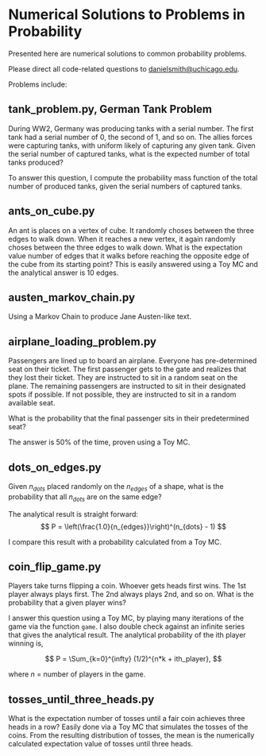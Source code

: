 # Numerical Solutions to Problems in Probability

Presented here are numerical solutions to common probability problems.

Please direct all code-related questions to [danielsmith@uchicago.edu](mailto:danielsmith@uchicago.edu).

Problems include:

## tank_problem.py, German Tank Problem

During WW2, Germany was producing tanks with a serial number. The first tank had a serial number of 0, the second of 1, and so on. The allies forces were capturing tanks, with uniform likely of capturing any given tank. Given the serial number of captured tanks, what is the expected number of total tanks produced?

To answer this question, I compute the probability mass function of the total number of produced tanks, given the serial numbers of captured tanks.

## ants_on_cube.py

An ant is places on a vertex of cube. It randomly choses between the three edges to walk down. When it reaches a new vertex, it again randomly choses between the three edges to walk down. What is the expectation value number of edges that it walks before reaching the opposite edge of the cube from its starting point? This is easily answered using a Toy MC and the analytical answer is 10 edges.

## austen_markov_chain.py

Using a Markov Chain to produce Jane Austen-like text.

## airplane_loading_problem.py

Passengers are lined up to board an airplane. Everyone has pre-determined seat on their ticket. The first passenger gets to the gate and realizes that they lost their ticket. They are instructed to sit in a random seat on the plane. The remaining passengers are instructed to sit in their designated spots if possible. If not possible, they are instructed to sit in a random available seat.

What is the probability that the final passenger sits in their predetermined seat?

The answer is 50% of the time, proven using a Toy MC.

## dots_on_edges.py

Given $n_{dots}$ placed randomly on the $n_{edges}$ of a shape, what is the probability that all $n_{dots}$ are on the same edge?

The analytical result is straight forward:
$$
P = \left(\frac{1.0}{n_{edges}}\right)^(n_{dots} - 1)
$$

I compare this result with a probability calculated from a Toy MC.

## coin_flip_game.py

Players take turns flipping a coin. Whoever gets heads first wins. The 1st player always plays first. The 2nd always plays 2nd, and so on. What is the probability that a given player wins?

I answer this question using a Toy MC, by playing many iterations of the game via the function `game`. I also double check against an infinite series that gives the analytical result. The analytical probability of the ith player winning is,

$$
P = \Sum_{k=0}^{infty} (1/2)^{n*k + ith_player},
$$

where $n$ = number of players in the game.

## tosses_until_three_heads.py

What is the expectation number of tosses until a fair coin achieves three heads in a row? Easily done via a Toy MC that simulates the tosses of the coins. From the resulting distribution of tosses, the mean is the numerically calculated expectation value of tosses until three heads.